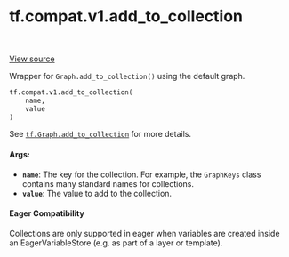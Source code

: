 <div itemscope itemtype="http://developers.google.com/ReferenceObject">
<meta itemprop="name" content="tf.compat.v1.add_to_collection" />
<meta itemprop="path" content="Stable" />
</div>

# tf.compat.v1.add_to_collection

<!-- Insert buttons and diff -->

<table class="tfo-notebook-buttons tfo-api" align="left">
</table>

<a target="_blank" href="/code/stable/tensorflow/python/framework/ops.py">View source</a>



Wrapper for `Graph.add_to_collection()` using the default graph.

``` python
tf.compat.v1.add_to_collection(
    name,
    value
)
```



<!-- Placeholder for "Used in" -->

See <a href="../../../tf/Graph.md#add_to_collection"><code>tf.Graph.add_to_collection</code></a>
for more details.

#### Args:


* <b>`name`</b>: The key for the collection. For example, the `GraphKeys` class
  contains many standard names for collections.
* <b>`value`</b>: The value to add to the collection.

#### Eager Compatibility
Collections are only supported in eager when variables are created inside
an EagerVariableStore (e.g. as part of a layer or template).




